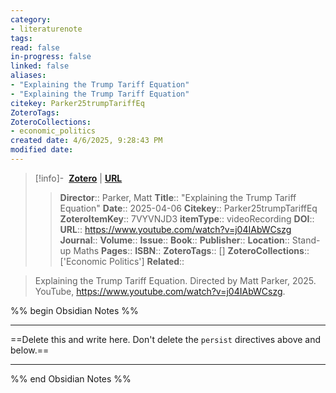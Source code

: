 ```yaml
---
category: 
- literaturenote
tags:
read: false
in-progress: false
linked: false
aliases:
- "Explaining the Trump Tariff Equation"
- "Explaining the Trump Tariff Equation"
citekey: Parker25trumpTariffEq
ZoteroTags: 
ZoteroCollections: 
- economic_politics
created date: 4/6/2025, 9:28:43 PM
modified date:
---
```


> [!info]- &nbsp;[**Zotero**](zotero://select/library/items/7VYVNJD3)  | [**URL**](https://www.youtube.com/watch?v=j04IAbWCszg)
>> **Director**:: Parker, Matt
> **Title**:: "Explaining the Trump Tariff Equation"
> **Date**:: 2025-04-06
> **Citekey**:: Parker25trumpTariffEq
> **ZoteroItemKey**:: 7VYVNJD3
> **itemType**:: videoRecording
> **DOI**:: 
> **URL**:: https://www.youtube.com/watch?v=j04IAbWCszg
> **Journal**:: 
> **Volume**:: 
> **Issue**:: 
> **Book**:: 
> **Publisher**:: 
> **Location**:: Stand-up Maths
> **Pages**:: 
> **ISBN**:: 
> **ZoteroTags**:: []
> **ZoteroCollections**:: ['Economic Politics']
> **Related**::

>  Explaining the Trump Tariff Equation. Directed by Matt Parker, 2025. YouTube, https://www.youtube.com/watch?v=j04IAbWCszg.

%% begin Obsidian Notes %%
___
==Delete this and write here. Don't delete the `persist` directives above and below.==
___
%% end Obsidian Notes %%
